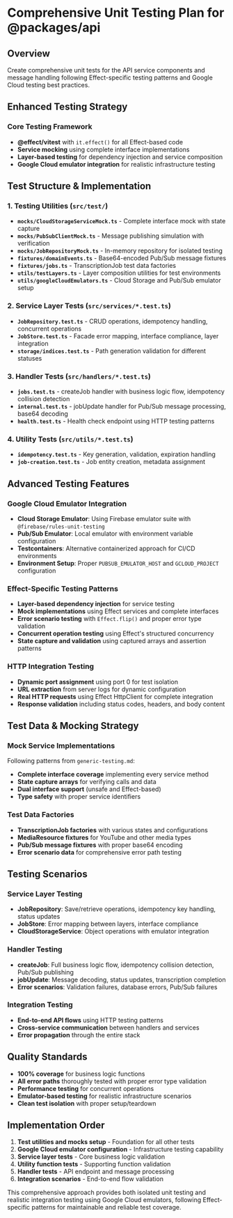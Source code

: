 # Comprehensive Unit Testing Plan for @packages/api

## Overview
Create comprehensive unit tests for the API service components and message handling following Effect-specific testing patterns and Google Cloud testing best practices.

## Enhanced Testing Strategy

### Core Testing Framework
- **@effect/vitest** with `it.effect()` for all Effect-based code
- **Service mocking** using complete interface implementations
- **Layer-based testing** for dependency injection and service composition
- **Google Cloud emulator integration** for realistic infrastructure testing

## Test Structure & Implementation

### 1. **Testing Utilities** (`src/test/`)
- **`mocks/CloudStorageServiceMock.ts`** - Complete interface mock with state capture
- **`mocks/PubSubClientMock.ts`** - Message publishing simulation with verification
- **`mocks/JobRepositoryMock.ts`** - In-memory repository for isolated testing
- **`fixtures/domainEvents.ts`** - Base64-encoded Pub/Sub message fixtures
- **`fixtures/jobs.ts`** - TranscriptionJob test data factories
- **`utils/testLayers.ts`** - Layer composition utilities for test environments
- **`utils/googleCloudEmulators.ts`** - Cloud Storage and Pub/Sub emulator setup

### 2. **Service Layer Tests** (`src/services/*.test.ts`)
- **`JobRepository.test.ts`** - CRUD operations, idempotency handling, concurrent operations
- **`JobStore.test.ts`** - Facade error mapping, interface compliance, layer integration
- **`storage/indices.test.ts`** - Path generation validation for different statuses

### 3. **Handler Tests** (`src/handlers/*.test.ts`)
- **`jobs.test.ts`** - createJob handler with business logic flow, idempotency collision detection
- **`internal.test.ts`** - jobUpdate handler for Pub/Sub message processing, base64 decoding
- **`health.test.ts`** - Health check endpoint using HTTP testing patterns

### 4. **Utility Tests** (`src/utils/*.test.ts`)
- **`idempotency.test.ts`** - Key generation, validation, expiration handling
- **`job-creation.test.ts`** - Job entity creation, metadata assignment

## Advanced Testing Features

### Google Cloud Emulator Integration
- **Cloud Storage Emulator**: Using Firebase emulator suite with `@firebase/rules-unit-testing`
- **Pub/Sub Emulator**: Local emulator with environment variable configuration
- **Testcontainers**: Alternative containerized approach for CI/CD environments
- **Environment Setup**: Proper `PUBSUB_EMULATOR_HOST` and `GCLOUD_PROJECT` configuration

### Effect-Specific Testing Patterns
- **Layer-based dependency injection** for service testing
- **Mock implementations** using Effect services and complete interfaces
- **Error scenario testing** with `Effect.flip()` and proper error type validation
- **Concurrent operation testing** using Effect's structured concurrency
- **State capture and validation** using captured arrays and assertion patterns

### HTTP Integration Testing
- **Dynamic port assignment** using port 0 for test isolation
- **URL extraction** from server logs for dynamic configuration
- **Real HTTP requests** using Effect HttpClient for complete integration
- **Response validation** including status codes, headers, and body content

## Test Data & Mocking Strategy

### Mock Service Implementations
Following patterns from `generic-testing.md`:
- **Complete interface coverage** implementing every service method
- **State capture arrays** for verifying calls and data
- **Dual interface support** (unsafe and Effect-based)
- **Type safety** with proper service identifiers

### Test Data Factories
- **TranscriptionJob factories** with various states and configurations
- **MediaResource fixtures** for YouTube and other media types
- **Pub/Sub message fixtures** with proper base64 encoding
- **Error scenario data** for comprehensive error path testing

## Testing Scenarios

### Service Layer Testing
- **JobRepository**: Save/retrieve operations, idempotency key handling, status updates
- **JobStore**: Error mapping between layers, interface compliance
- **CloudStorageService**: Object operations with emulator integration

### Handler Testing
- **createJob**: Full business logic flow, idempotency collision detection, Pub/Sub publishing
- **jobUpdate**: Message decoding, status updates, transcription completion
- **Error scenarios**: Validation failures, database errors, Pub/Sub failures

### Integration Testing
- **End-to-end API flows** using HTTP testing patterns
- **Cross-service communication** between handlers and services
- **Error propagation** through the entire stack

## Quality Standards
- **100% coverage** for business logic functions
- **All error paths** thoroughly tested with proper error type validation
- **Performance testing** for concurrent operations
- **Emulator-based testing** for realistic infrastructure scenarios
- **Clean test isolation** with proper setup/teardown

## Implementation Order
1. **Test utilities and mocks setup** - Foundation for all other tests
2. **Google Cloud emulator configuration** - Infrastructure testing capability
3. **Service layer tests** - Core business logic validation
4. **Utility function tests** - Supporting function validation
5. **Handler tests** - API endpoint and message processing
6. **Integration scenarios** - End-to-end flow validation

This comprehensive approach provides both isolated unit testing and realistic integration testing using Google Cloud emulators, following Effect-specific patterns for maintainable and reliable test coverage.